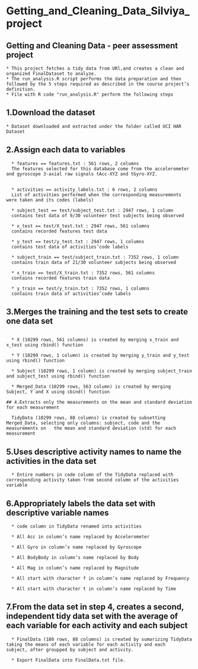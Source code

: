 # Getting_and_Cleaning_Data_Silviya_project

## Getting and Cleaning Data - peer assessment project
```
* This project fetches a tidy data from URl,and creates a clean and organized FinalDataset to analyze.
* The run_analysis.R script performs the data preparation and then followed by the 5 steps required as described in the course project’s definition.
* File with R code "run_analysis.R" perform the following steps
```
## 1.Download the dataset
```
* Dataset downloaded and extracted under the folder called UCI HAR Dataset
```


## 2.Assign each data to variables
```
  * features == features.txt : 561 rows, 2 columns
  The features selected for this database come from the accelerometer and gyroscope 3-axial raw signals tAcc-XYZ and tGyro-XYZ.
  
  
  * activities == activity_labels.txt : 6 rows, 2 columns
  List of activities performed when the corresponding measurements were taken and its codes (labels)
  
  * subject_test == test/subject_test.txt : 2947 rows, 1 column
  contains test data of 9/30 volunteer test subjects being observed
  
  * x_test == test/X_test.txt : 2947 rows, 561 columns
  contains recorded features test data
  
  * y_test == test/y_test.txt : 2947 rows, 1 columns
  contains test data of activities’code labels
  
  * subject_train == test/subject_train.txt : 7352 rows, 1 column
  contains train data of 21/30 volunteer subjects being observed
  
  * x_train == test/X_train.txt : 7352 rows, 561 columns
  contains recorded features train data
  
  * y_train == test/y_train.txt : 7352 rows, 1 columns
  contains train data of activities’code labels
```
## 3.Merges the training and the test sets to create one data set

```

  * X (10299 rows, 561 columns) is created by merging x_train and x_test using rbind() function
  
  * Y (10299 rows, 1 column) is created by merging y_train and y_test using rbind() function
  
  * Subject (10299 rows, 1 column) is created by merging subject_train and subject_test using rbind() function
  
  * Merged_Data (10299 rows, 563 column) is created by merging Subject, Y and X using cbind() function
```
```
## 4.Extracts only the measurements on the mean and standard deviation for each measurement

  TidyData (10299 rows, 88 columns) is created by subsetting Merged_Data, selecting only columns: subject, code and the measurements on   the mean and standard deviation (std) for each measurement
```


## 5.Uses descriptive activity names to name the activities in the data set
```
  * Entire numbers in code column of the TidyData replaced with corresponding activity taken from second column of the activities variable
```

## 6.Appropriately labels the data set with descriptive variable names

```
  * code column in TidyData renamed into activities
  
  * All Acc in column’s name replaced by Accelerometer
  
  * All Gyro in column’s name replaced by Gyroscope
  
  * All BodyBody in column’s name replaced by Body
  
  * All Mag in column’s name replaced by Magnitude
  
  * All start with character f in column’s name replaced by Frequency
  
  * All start with character t in column’s name replaced by Time
```

## 7.From the data set in step 4, creates a second, independent tidy data set with the average of each variable for each activity and each subject
```
  * FinalData (180 rows, 88 columns) is created by sumarizing TidyData taking the means of each variable for each activity and each       subject, after groupped by subject and activity.
  
  * Export FinalData into FinalData.txt file.
 ```
